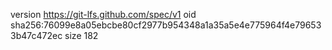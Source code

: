 version https://git-lfs.github.com/spec/v1
oid sha256:76099e8a05ebcbe80cf2977b954348a1a35a5e4e775964f4e796533b47c472ec
size 182
